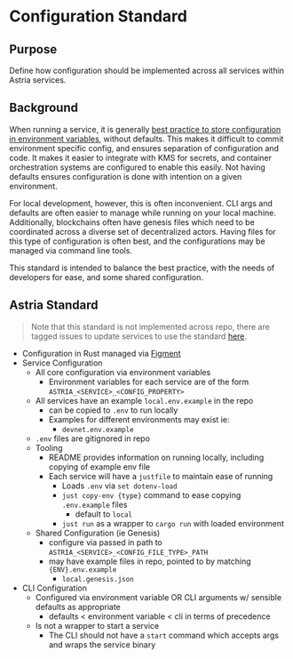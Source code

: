 # Configuration Standard

## Purpose

Define how configuration should be implemented across all services within Astria services.

## Background

When running a service, it is generally [best practice to store configuration in environment variables](https://12factor.net/config), without defaults. This makes it difficult to commit environment specific config, and ensures separation of configuration and code. It makes it easier to integrate with KMS for secrets, and container orchestration systems are configured to enable this easily. Not having defaults ensures configuration is done with intention on a given environment.

For local development, however, this is often inconvenient. CLI args and defaults are often easier to manage while running on your local machine. Additionally, blockchains often have genesis files which need to be coordinated across a diverse set of decentralized actors. Having files for this type of configuration is often best, and the configurations may be managed via command line tools.

This standard is intended to balance the best practice, with the needs of developers for ease, and some shared configuration.

## Astria Standard

> Note that this standard is not implemented across repo, there are tagged issues to update services to use the standard [here](https://github.com/astriaorg/astria/issues/240).

- Configuration in Rust managed via [Figment](https://docs.rs/figment/latest/figment/)
- Service Configuration
  - All core configuration via environment variables
    - Environment variables for each service are of the form `ASTRIA_<SERVICE>_<CONFIG_PROPERTY>`
  - All services have an example `local.env.example` in the repo
    - can be copied to `.env` to run locally
    - Examples for different environments may exist ie:
      - `devnet.env.example`
  - `.env` files are gitignored in repo
  - Tooling
    - README provides information on running locally, including copying of example env file
    - Each service will have a `justfile` to maintain ease of running
      - Loads `.env` via `set dotenv-load`
      - `just copy-env {type}` command to ease copying `.env.example` files
        - default to `local`
      - `just run` as a wrapper to `cargo run` with loaded environment
  - Shared Configuration (ie Genesis)
    - configure via passed in path to `ASTRIA_<SERVICE>_<CONFIG_FILE_TYPE>_PATH`
    - may have example files in repo, pointed to by matching `{ENV}.env.example`
      - `local.genesis.json`
- CLI Configuration
  - Configured via environment variable OR CLI arguments w/ sensible defaults as appropriate
    - defaults < environment variable < cli in terms of precedence
  - Is not a wrapper to start a service
    - The CLI should not have a `start` command which accepts args and wraps the service binary